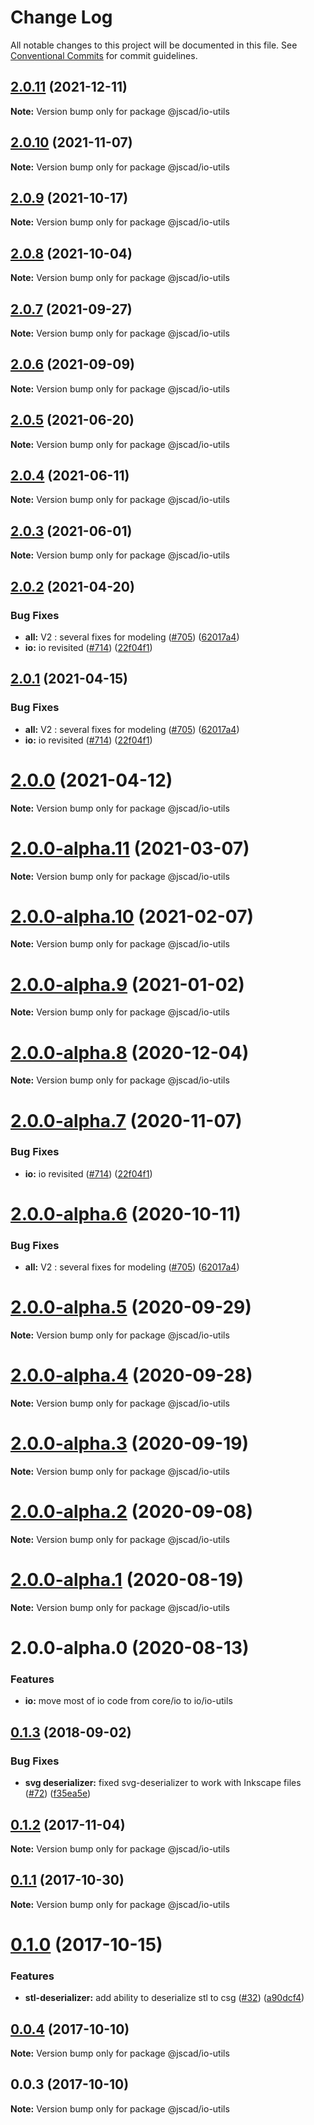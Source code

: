 # Change Log

All notable changes to this project will be documented in this file.
See [Conventional Commits](https://conventionalcommits.org) for commit guidelines.

## [2.0.11](https://github.com/jscad/OpenJSCAD.org/compare/@jscad/io-utils@2.0.10...@jscad/io-utils@2.0.11) (2021-12-11)

**Note:** Version bump only for package @jscad/io-utils





## [2.0.10](https://github.com/jscad/OpenJSCAD.org/compare/@jscad/io-utils@2.0.9...@jscad/io-utils@2.0.10) (2021-11-07)

**Note:** Version bump only for package @jscad/io-utils





## [2.0.9](https://github.com/jscad/OpenJSCAD.org/compare/@jscad/io-utils@2.0.8...@jscad/io-utils@2.0.9) (2021-10-17)

**Note:** Version bump only for package @jscad/io-utils





## [2.0.8](https://github.com/jscad/OpenJSCAD.org/compare/@jscad/io-utils@2.0.7...@jscad/io-utils@2.0.8) (2021-10-04)

**Note:** Version bump only for package @jscad/io-utils





## [2.0.7](https://github.com/jscad/OpenJSCAD.org/compare/@jscad/io-utils@2.0.6...@jscad/io-utils@2.0.7) (2021-09-27)

**Note:** Version bump only for package @jscad/io-utils





## [2.0.6](https://github.com/jscad/OpenJSCAD.org/compare/@jscad/io-utils@2.0.5...@jscad/io-utils@2.0.6) (2021-09-09)

**Note:** Version bump only for package @jscad/io-utils





## [2.0.5](https://github.com/jscad/OpenJSCAD.org/compare/@jscad/io-utils@2.0.4...@jscad/io-utils@2.0.5) (2021-06-20)

**Note:** Version bump only for package @jscad/io-utils





## [2.0.4](https://github.com/jscad/OpenJSCAD.org/compare/@jscad/io-utils@2.0.3...@jscad/io-utils@2.0.4) (2021-06-11)

**Note:** Version bump only for package @jscad/io-utils





## [2.0.3](https://github.com/jscad/OpenJSCAD.org/compare/@jscad/io-utils@2.0.2...@jscad/io-utils@2.0.3) (2021-06-01)

**Note:** Version bump only for package @jscad/io-utils





## [2.0.2](https://github.com/jscad/OpenJSCAD.org/compare/@jscad/io-utils@2.0.0-alpha.0...@jscad/io-utils@2.0.2) (2021-04-20)


### Bug Fixes

* **all:** V2 : several fixes for modeling ([#705](https://github.com/jscad/OpenJSCAD.org/issues/705)) ([62017a4](https://github.com/jscad/OpenJSCAD.org/commit/62017a41214169d6e000f1e0c11aaefdd68e1097))
* **io:** io revisited ([#714](https://github.com/jscad/OpenJSCAD.org/issues/714)) ([22f04f1](https://github.com/jscad/OpenJSCAD.org/commit/22f04f1b2894a82e24952655875e73b74727bf86))





## [2.0.1](https://github.com/jscad/OpenJSCAD.org/compare/@jscad/io-utils@2.0.0-alpha.0...@jscad/io-utils@2.0.1) (2021-04-15)


### Bug Fixes

* **all:** V2 : several fixes for modeling ([#705](https://github.com/jscad/OpenJSCAD.org/issues/705)) ([62017a4](https://github.com/jscad/OpenJSCAD.org/commit/62017a41214169d6e000f1e0c11aaefdd68e1097))
* **io:** io revisited ([#714](https://github.com/jscad/OpenJSCAD.org/issues/714)) ([22f04f1](https://github.com/jscad/OpenJSCAD.org/commit/22f04f1b2894a82e24952655875e73b74727bf86))





# [2.0.0](https://github.com/jscad/OpenJSCAD.org/compare/@jscad/io-utils@2.0.0-alpha.11...@jscad/io-utils@2.0.0) (2021-04-12)

**Note:** Version bump only for package @jscad/io-utils





# [2.0.0-alpha.11](https://github.com/jscad/OpenJSCAD.org/compare/@jscad/io-utils@2.0.0-alpha.10...@jscad/io-utils@2.0.0-alpha.11) (2021-03-07)

**Note:** Version bump only for package @jscad/io-utils





# [2.0.0-alpha.10](https://github.com/jscad/OpenJSCAD.org/compare/@jscad/io-utils@2.0.0-alpha.9...@jscad/io-utils@2.0.0-alpha.10) (2021-02-07)

**Note:** Version bump only for package @jscad/io-utils





# [2.0.0-alpha.9](https://github.com/jscad/OpenJSCAD.org/compare/@jscad/io-utils@2.0.0-alpha.8...@jscad/io-utils@2.0.0-alpha.9) (2021-01-02)

**Note:** Version bump only for package @jscad/io-utils





# [2.0.0-alpha.8](https://github.com/jscad/OpenJSCAD.org/compare/@jscad/io-utils@2.0.0-alpha.7...@jscad/io-utils@2.0.0-alpha.8) (2020-12-04)

**Note:** Version bump only for package @jscad/io-utils





# [2.0.0-alpha.7](https://github.com/jscad/OpenJSCAD.org/compare/@jscad/io-utils@2.0.0-alpha.6...@jscad/io-utils@2.0.0-alpha.7) (2020-11-07)


### Bug Fixes

* **io:** io revisited ([#714](https://github.com/jscad/OpenJSCAD.org/issues/714)) ([22f04f1](https://github.com/jscad/OpenJSCAD.org/commit/22f04f1b2894a82e24952655875e73b74727bf86))





# [2.0.0-alpha.6](https://github.com/jscad/io/compare/@jscad/io-utils@2.0.0-alpha.5...@jscad/io-utils@2.0.0-alpha.6) (2020-10-11)


### Bug Fixes

* **all:** V2 : several fixes for modeling ([#705](https://github.com/jscad/io/issues/705)) ([62017a4](https://github.com/jscad/io/commit/62017a41214169d6e000f1e0c11aaefdd68e1097))





# [2.0.0-alpha.5](https://github.com/jscad/io/compare/@jscad/io-utils@2.0.0-alpha.4...@jscad/io-utils@2.0.0-alpha.5) (2020-09-29)

**Note:** Version bump only for package @jscad/io-utils





# [2.0.0-alpha.4](https://github.com/jscad/io/compare/@jscad/io-utils@2.0.0-alpha.3...@jscad/io-utils@2.0.0-alpha.4) (2020-09-28)

**Note:** Version bump only for package @jscad/io-utils





# [2.0.0-alpha.3](https://github.com/jscad/io/compare/@jscad/io-utils@2.0.0-alpha.2...@jscad/io-utils@2.0.0-alpha.3) (2020-09-19)

**Note:** Version bump only for package @jscad/io-utils





# [2.0.0-alpha.2](https://github.com/jscad/io/compare/@jscad/io-utils@2.0.0-alpha.1...@jscad/io-utils@2.0.0-alpha.2) (2020-09-08)

**Note:** Version bump only for package @jscad/io-utils





# [2.0.0-alpha.1](https://github.com/jscad/io/compare/@jscad/io-utils@2.0.0-alpha.0...@jscad/io-utils@2.0.0-alpha.1) (2020-08-19)

**Note:** Version bump only for package @jscad/io-utils





# 2.0.0-alpha.0 (2020-08-13)

### Features

* **io:** move most of io code from core/io to io/io-utils





<a name="0.1.3"></a>
## [0.1.3](https://github.com/jscad/io/compare/@jscad/io-utils@0.1.2...@jscad/io-utils@0.1.3) (2018-09-02)


### Bug Fixes

* **svg deserializer:** fixed svg-deserializer to work with Inkscape files ([#72](https://github.com/jscad/io/issues/72)) ([f35ea5e](https://github.com/jscad/io/commit/f35ea5e))




<a name="0.1.2"></a>
## [0.1.2](https://github.com/jscad/io/compare/@jscad/io-utils@0.1.1...@jscad/io-utils@0.1.2) (2017-11-04)




**Note:** Version bump only for package @jscad/io-utils

<a name="0.1.1"></a>
## [0.1.1](https://github.com/jscad/io/compare/@jscad/io-utils@0.1.0...@jscad/io-utils@0.1.1) (2017-10-30)




**Note:** Version bump only for package @jscad/io-utils

<a name="0.1.0"></a>
# [0.1.0](https://github.com/jscad/io/compare/@jscad/io-utils@0.0.4...@jscad/io-utils@0.1.0) (2017-10-15)


### Features

* **stl-deserializer:** add ability to deserialize stl to csg ([#32](https://github.com/jscad/io/issues/32)) ([a90dcf4](https://github.com/jscad/io/commit/a90dcf4))




<a name="0.0.4"></a>
## [0.0.4](https://github.com/jscad/io/compare/@jscad/io-utils@0.0.3...@jscad/io-utils@0.0.4) (2017-10-10)




**Note:** Version bump only for package @jscad/io-utils

<a name="0.0.3"></a>
## 0.0.3 (2017-10-10)




**Note:** Version bump only for package @jscad/io-utils
